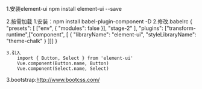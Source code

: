 1.安装element-ui
	npm install element-ui --save

2.按需加载
	1.安装：npm install babel-plugin-component -D
	2.修改.babelrc
		{
		  "presets": [
		    ["env", {
		      "modules": false
		    }],
		    "stage-2"
		  ],
		  "plugins": ["transform-runtime",["component", [
		    {
		      "libraryName": "element-ui",
		      "styleLibraryName": "theme-chalk"
		    }
		  ]]]
		}

	3.引入
		import { Button, Select } from 'element-ui'
		Vue.component(Button.name, Button)
		Vue.component(Select.name, Select)

3.bootstrap:http://www.bootcss.com/